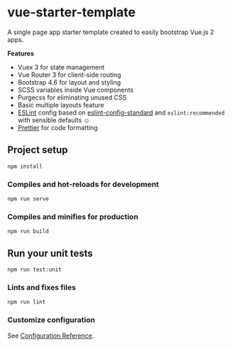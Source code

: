 # vue-starter-template
A single page app starter template created to easily bootstrap Vue.js 2 apps.

**Features**
- Vuex 3 for state management
- Vue Router 3 for client-side routing
- Bootstrap 4.6 for layout and styling
- SCSS variables inside Vue components
- Purgecss for eliminating unused CSS
- Basic multiple layouts feature
- [ESLint](https://github.com/kouts/eslint-config-kouts) config based on 
[eslint-config-standard](https://github.com/standard/eslint-config-standard) 
and `eslint:recommended` with sensible defaults :relaxed:
- [Prettier](https://prettier.io/) for code formatting

## Project setup
```
npm install
```

### Compiles and hot-reloads for development
```
npm run serve
```

### Compiles and minifies for production
```
npm run build
```

## Run your unit tests
```
npm run test:unit
```

### Lints and fixes files
```
npm run lint
```

### Customize configuration
See [Configuration Reference](https://cli.vuejs.org/config/).